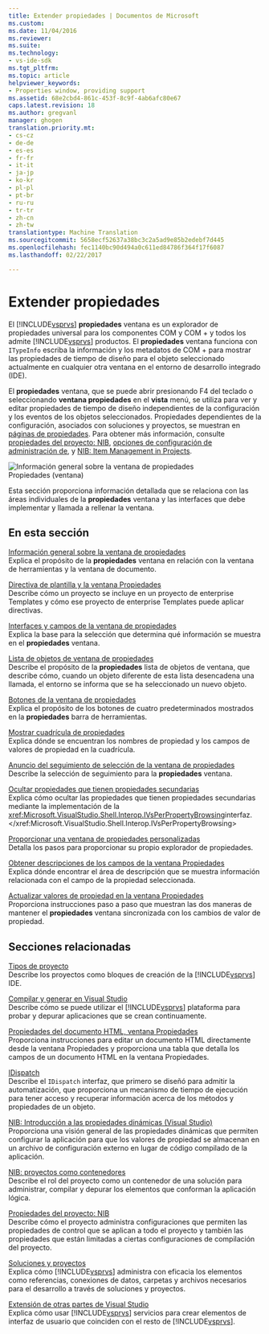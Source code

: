 ```yaml
---
title: Extender propiedades | Documentos de Microsoft
ms.custom: 
ms.date: 11/04/2016
ms.reviewer: 
ms.suite: 
ms.technology:
- vs-ide-sdk
ms.tgt_pltfrm: 
ms.topic: article
helpviewer_keywords:
- Properties window, providing support
ms.assetid: 68e2cbd4-861c-453f-8c9f-4ab6afc80e67
caps.latest.revision: 18
ms.author: gregvanl
manager: ghogen
translation.priority.mt:
- cs-cz
- de-de
- es-es
- fr-fr
- it-it
- ja-jp
- ko-kr
- pl-pl
- pt-br
- ru-ru
- tr-tr
- zh-cn
- zh-tw
translationtype: Machine Translation
ms.sourcegitcommit: 5658ecf52637a38bc3c2a5ad9e85b2edebf7d445
ms.openlocfilehash: fec1140bc90d494a0c611ed84786f364f17f6087
ms.lasthandoff: 02/22/2017

---
```

# <a name="extending-properties"></a>Extender propiedades
El [!INCLUDE[vsprvs](../../code-quality/includes/vsprvs_md.md)] **propiedades** ventana es un explorador de propiedades universal para los componentes COM y COM + y todos los admite [!INCLUDE[vsprvs](../../code-quality/includes/vsprvs_md.md)] productos. El **propiedades** ventana funciona con `ITypeInfo` escriba la información y los metadatos de COM + para mostrar las propiedades de tiempo de diseño para el objeto seleccionado actualmente en cualquier otra ventana en el entorno de desarrollo integrado (IDE).  
  
 El **propiedades** ventana, que se puede abrir presionando F4 del teclado o seleccionando **ventana propiedades** en el **vista** menú, se utiliza para ver y editar propiedades de tiempo de diseño independientes de la configuración y los eventos de los objetos seleccionados. Propiedades dependientes de la configuración, asociados con soluciones y proyectos, se muestran en [páginas de propiedades](../../extensibility/internals/property-pages.md). Para obtener más información, consulte [propiedades del proyecto: NIB](http://msdn.microsoft.com/en-us/fb126574-24ad-4c96-9b2b-6e1f3879ba50), [opciones de configuración de administración de](../../extensibility/internals/managing-configuration-options.md), y [NIB: Item Management in Projects](http://msdn.microsoft.com/en-us/762e606b-7f44-4b66-97a1-e30a703654a0).  
  
 ![Información general sobre la ventana de propiedades](~/extensibility/internals/media/vspropertieswindow.png "vsPropertiesWindow")  
Propiedades (ventana)  
  
 Esta sección proporciona información detallada que se relaciona con las áreas individuales de la **propiedades** ventana y las interfaces que debe implementar y llamada a rellenar la ventana.  
  
## <a name="in-this-section"></a>En esta sección  
 [Información general sobre la ventana de propiedades](../../extensibility/internals/properties-window-overview.md)  
 Explica el propósito de la **propiedades** ventana en relación con la ventana de herramientas y la ventana de documento.  
  
 [Directiva de plantilla y la ventana Propiedades](../../extensibility/internals/template-policy-and-the-properties-window.md)  
 Describe cómo un proyecto se incluye en un proyecto de enterprise Templates y cómo ese proyecto de enterprise Templates puede aplicar directivas.  
  
 [Interfaces y campos de la ventana de propiedades](../../extensibility/internals/properties-window-fields-and-interfaces.md)  
 Explica la base para la selección que determina qué información se muestra en el **propiedades** ventana.  
  
 [Lista de objetos de ventana de propiedades](../../extensibility/internals/properties-window-object-list.md)  
 Describe el propósito de la **propiedades** lista de objetos de ventana, que describe cómo, cuando un objeto diferente de esta lista desencadena una llamada, el entorno se informa que se ha seleccionado un nuevo objeto.  
  
 [Botones de la ventana de propiedades](../../extensibility/internals/properties-window-buttons.md)  
 Explica el propósito de los botones de cuatro predeterminados mostrados en la **propiedades** barra de herramientas.  
  
 [Mostrar cuadrícula de propiedades](../../extensibility/internals/properties-display-grid.md)  
 Explica dónde se encuentran los nombres de propiedad y los campos de valores de propiedad en la cuadrícula.  
  
 [Anuncio del seguimiento de selección de la ventana de propiedades](../../misc/announcing-property-window-selection-tracking.md)  
 Describe la selección de seguimiento para la **propiedades** ventana.  
  
 [Ocultar propiedades que tienen propiedades secundarias](../../misc/hiding-properties-that-have-child-properties.md)  
 Explica cómo ocultar las propiedades que tienen propiedades secundarias mediante la implementación de la <xref:Microsoft.VisualStudio.Shell.Interop.IVsPerPropertyBrowsing>interfaz.</xref:Microsoft.VisualStudio.Shell.Interop.IVsPerPropertyBrowsing>  
  
 [Proporcionar una ventana de propiedades personalizadas](../../misc/providing-a-custom-properties-window.md)  
 Detalla los pasos para proporcionar su propio explorador de propiedades.  
  
 [Obtener descripciones de los campos de la ventana Propiedades](../../misc/getting-field-descriptions-from-the-properties-window.md)  
 Explica dónde encontrar el área de descripción que se muestra información relacionada con el campo de la propiedad seleccionada.  
  
 [Actualizar valores de propiedad en la ventana Propiedades](../../misc/updating-property-values-in-the-properties-window.md)  
 Proporciona instrucciones paso a paso que muestran las dos maneras de mantener el **propiedades** ventana sincronizada con los cambios de valor de propiedad.  
  
## <a name="related-sections"></a>Secciones relacionadas  
 [Tipos de proyecto](../../extensibility/internals/project-types.md)  
 Describe los proyectos como bloques de creación de la [!INCLUDE[vsprvs](../../code-quality/includes/vsprvs_md.md)] IDE.  
  
 [Compilar y generar en Visual Studio](../../ide/compiling-and-building-in-visual-studio.md)  
 Describe cómo se puede utilizar el [!INCLUDE[vsprvs](../../code-quality/includes/vsprvs_md.md)] plataforma para probar y depurar aplicaciones que se crean continuamente.  
  
 [Propiedades del documento HTML, ventana Propiedades](http://msdn.microsoft.com/Library/46e3d164-a1a7-42f9-87b0-344e10a37b62)  
 Proporciona instrucciones para editar un documento HTML directamente desde la ventana Propiedades y proporciona una tabla que detalla los campos de un documento HTML en la ventana Propiedades.  
  
 [IDispatch](http://msdn.microsoft.com/en-us/ebbff4bc-36b2-4861-9efa-ffa45e013eb5)  
 Describe el `IDispatch` interfaz, que primero se diseñó para admitir la automatización, que proporciona un mecanismo de tiempo de ejecución para tener acceso y recuperar información acerca de los métodos y propiedades de un objeto.  
  
 [NIB: Introducción a las propiedades dinámicas (Visual Studio)](http://msdn.microsoft.com/en-us/f5102027-1431-4195-ae40-9b991de46d3a)  
 Proporciona una visión general de las propiedades dinámicas que permiten configurar la aplicación para que los valores de propiedad se almacenan en un archivo de configuración externo en lugar de código compilado de la aplicación.  
  
 [NIB: proyectos como contenedores](http://msdn.microsoft.com/en-us/87d40f63-f487-4767-8963-64beec27ba1b)  
 Describe el rol del proyecto como un contenedor de una solución para administrar, compilar y depurar los elementos que conforman la aplicación lógica.  
  
 [Propiedades del proyecto: NIB](http://msdn.microsoft.com/en-us/fb126574-24ad-4c96-9b2b-6e1f3879ba50)  
 Describe cómo el proyecto administra configuraciones que permiten las propiedades de control que se aplican a todo el proyecto y también las propiedades que están limitadas a ciertas configuraciones de compilación del proyecto.  
  
 [Soluciones y proyectos](../../ide/solutions-and-projects-in-visual-studio.md)  
 Explica cómo [!INCLUDE[vsprvs](../../code-quality/includes/vsprvs_md.md)] administra con eficacia los elementos como referencias, conexiones de datos, carpetas y archivos necesarios para el desarrollo a través de soluciones y proyectos.  
  
 [Extensión de otras partes de Visual Studio](../../extensibility/extending-other-parts-of-visual-studio.md)  
 Explica cómo usar [!INCLUDE[vsprvs](../../code-quality/includes/vsprvs_md.md)] servicios para crear elementos de interfaz de usuario que coinciden con el resto de [!INCLUDE[vsprvs](../../code-quality/includes/vsprvs_md.md)].
